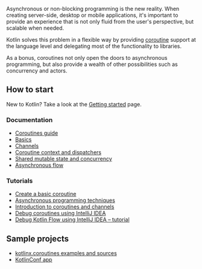 [//]: # (title: Coroutines)

Asynchronous or non-blocking programming is the new reality. When creating server-side, desktop or mobile applications, it's important 
to provide an experience that is not only fluid from the user's perspective, but scalable when needed.

Kotlin solves this problem in a flexible way by providing [coroutine](https://en.wikipedia.org/wiki/Coroutine) support at the language 
level and delegating most of the functionality to libraries. 

As a bonus, coroutines not only open the doors to asynchronous programming, but also provide a wealth of other possibilities such as concurrency and actors.

## How to start

New to Kotlin? Take a look at the [Getting started](getting-started.md) page.

### Documentation

- [Coroutines guide](coroutines-guide.md)
- [Basics](basics.md)
- [Channels](channels.md)
- [Coroutine context and dispatchers](coroutine-context-and-dispatchers.md)
- [Shared mutable state and concurrency](shared-mutable-state-and-concurrency.md)
- [Asynchronous flow](flow.md)

### Tutorials

- [Create a basic coroutine](coroutines-basic-jvm.md)
- [Asynchronous programming techniques](async-programming.md)
- [Introduction to coroutines and channels](https://play.kotlinlang.org/hands-on/Introduction%20to%20Coroutines%20and%20Channels/01_Introduction)
- [Debug coroutines using IntelliJ IDEA](debug-coroutines-with-idea.md)
- [Debug Kotlin Flow using IntelliJ IDEA – tutorial](debug-flow-with-idea.md)

## Sample projects

- [kotlinx.coroutines examples and sources](https://github.com/Kotlin/kotlin-coroutines/tree/master/examples)
- [KotlinConf app](https://github.com/JetBrains/kotlinconf-app) 


